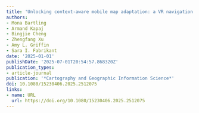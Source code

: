 ```yaml
---
title: 'Unlocking context-aware mobile map adaptation: a VR navigation user study'
authors:
- Mona Bartling
- Armand Kapaj
- Bingjie Cheng
- Zhengfang Xu
- Amy L. Griffin
- Sara I. Fabrikant
date: '2025-01-01'
publishDate: '2025-07-01T20:54:57.868320Z'
publication_types:
- article-journal
publication: '*Cartography and Geographic Information Science*'
doi: 10.1080/15230406.2025.2512075
links:
- name: URL
  url: https://doi.org/10.1080/15230406.2025.2512075
---
```

